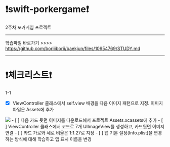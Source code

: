 # ❗️swift-porkergame❗️
2주차 포커게임 프로젝트

 - - -
학습파일 바로가기 >>>> https://github.com/boriiiborii/baekjun/files/10954769/STUDY.md
- - -
# ❗️체크리스트❗️
1-1
- [x] ViewController 클래스에서 self.view 배경을 다음 이미지 패턴으로 지정. 이미지 파일은 Assets에 추가
<img src="https://user-images.githubusercontent.com/97685264/224651784-b7b55fce-70bb-4f31-b9f1-eba36af76641.png">
- [ ] 다음 카드 뒷면 이미지를 다운로드해서 프로젝트 Assets.xcassets에 추가
- [ ] ViewController 클래스에서 코드로 7개 UIImageView를 생성하고, 카드뒷면 이미지 연결
- [ ] 카드 가로와 세로 비율은 1:1.27로 지정
- [ ] 앱 기본 설정(Info.plist)을 변경하는 방식에 대해 학습하고 앱 표시 이름을 변경

